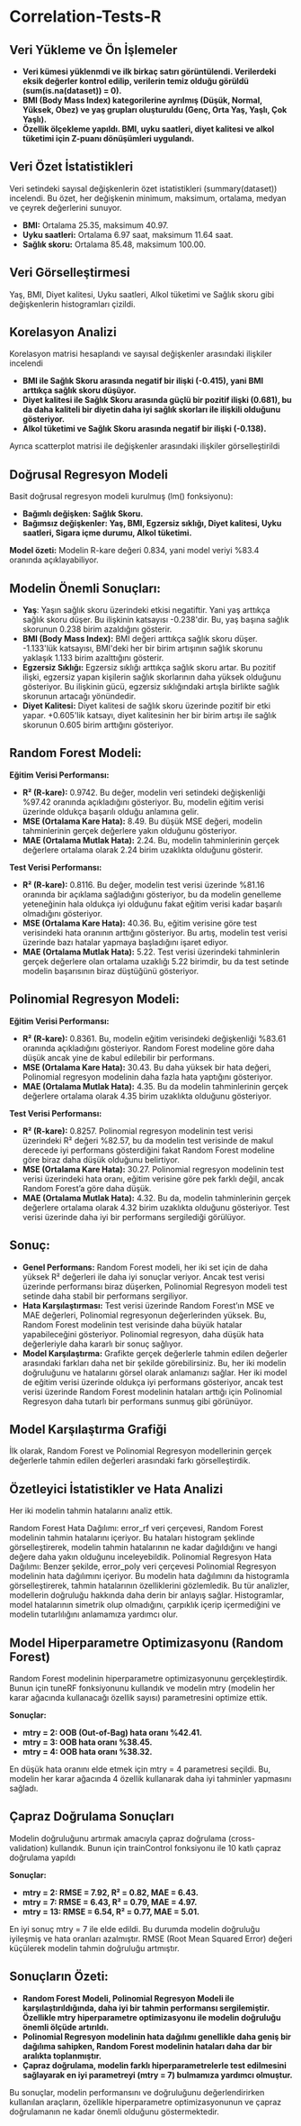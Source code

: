 # Correlation-Tests-R



## Veri Yükleme ve Ön İşlemeler

- **Veri kümesi yüklenmdi ve ilk birkaç satırı görüntülendi. Verilerdeki eksik değerler kontrol edilip, verilerin temiz olduğu görüldü (sum(is.na(dataset)) = 0).**
- **BMI (Body Mass Index) kategorilerine ayrılmış (Düşük, Normal, Yüksek, Obez) ve yaş grupları oluşturuldu (Genç, Orta Yaş, Yaşlı, Çok Yaşlı).**
- **Özellik ölçekleme yapıldı. BMI, uyku saatleri, diyet kalitesi ve alkol tüketimi için Z-puanı dönüşümleri uygulandı.**
  
## Veri Özet İstatistikleri

Veri setindeki sayısal değişkenlerin özet istatistikleri (summary(dataset)) incelendi. Bu özet, her değişkenin minimum, maksimum, ortalama, medyan ve çeyrek değerlerini sunuyor.

- **BMI:** Ortalama 25.35, maksimum 40.97.
- **Uyku saatleri:** Ortalama 6.97 saat, maksimum 11.64 saat.
- **Sağlık skoru:** Ortalama 85.48, maksimum 100.00.
  
## Veri Görselleştirmesi

Yaş, BMI, Diyet kalitesi, Uyku saatleri, Alkol tüketimi ve Sağlık skoru gibi değişkenlerin histogramları çizildi. 

## Korelasyon Analizi

Korelasyon matrisi hesaplandı ve sayısal değişkenler arasındaki ilişkiler incelendi

- **BMI ile Sağlık Skoru arasında negatif bir ilişki (-0.415), yani BMI arttıkça sağlık skoru düşüyor.**
- **Diyet kalitesi ile Sağlık Skoru arasında güçlü bir pozitif ilişki (0.681), bu da daha kaliteli bir diyetin daha iyi sağlık skorları ile ilişkili olduğunu gösteriyor.**
- **Alkol tüketimi ve Sağlık Skoru arasında negatif bir ilişki (-0.138).**
  
Ayrıca scatterplot matrisi ile değişkenler arasındaki ilişkiler görselleştirildi

## Doğrusal Regresyon Modeli

Basit doğrusal regresyon modeli kurulmuş (lm() fonksiyonu):
- **Bağımlı değişken: Sağlık Skoru.**
- **Bağımsız değişkenler: Yaş, BMI, Egzersiz sıklığı, Diyet kalitesi, Uyku saatleri, Sigara içme durumu, Alkol tüketimi.**
  
**Model özeti:** Modelin R-kare değeri 0.834, yani model veriyi %83.4 oranında açıklayabiliyor.

## Modelin Önemli Sonuçları:

- **Yaş**: Yaşın sağlık skoru üzerindeki etkisi negatiftir. Yani yaş arttıkça sağlık skoru düşer. Bu ilişkinin katsayısı -0.238'dir. Bu, yaş başına sağlık skorunun 0.238 birim azaldığını gösterir.
- **BMI (Body Mass Index):** BMI değeri arttıkça sağlık skoru düşer. -1.133'lük katsayısı, BMI'deki her bir birim artışının sağlık skorunu yaklaşık 1.133 birim azalttığını gösterir.
- **Egzersiz Sıklığı:** Egzersiz sıklığı arttıkça sağlık skoru artar. Bu pozitif ilişki, egzersiz yapan kişilerin sağlık skorlarının daha yüksek olduğunu gösteriyor. Bu ilişkinin gücü, egzersiz sıklığındaki artışla birlikte sağlık skorunun artacağı yönündedir.
- **Diyet Kalitesi:** Diyet kalitesi de sağlık skoru üzerinde pozitif bir etki yapar. +0.605'lik katsayı, diyet kalitesinin her bir birim artışı ile sağlık skorunun 0.605 birim arttığını gösteriyor.

## Random Forest Modeli:

**Eğitim Verisi Performansı:**

- **R² (R-kare):** 0.9742. Bu değer, modelin veri setindeki değişkenliği %97.42 oranında açıkladığını gösteriyor. Bu, modelin eğitim verisi üzerinde oldukça başarılı olduğu anlamına gelir.
- **MSE (Ortalama Kare Hata):** 8.49. Bu düşük MSE değeri, modelin tahminlerinin gerçek değerlere yakın olduğunu gösteriyor.
- **MAE (Ortalama Mutlak Hata):** 2.24. Bu, modelin tahminlerinin gerçek değerlere ortalama olarak 2.24 birim uzaklıkta olduğunu gösterir.
  
**Test Verisi Performansı:**

- **R² (R-kare):** 0.8116. Bu değer, modelin test verisi üzerinde %81.16 oranında bir açıklama sağladığını gösteriyor, bu da modelin genelleme yeteneğinin hala oldukça iyi olduğunu fakat eğitim verisi kadar başarılı olmadığını gösteriyor.
- **MSE (Ortalama Kare Hata):** 40.36. Bu, eğitim verisine göre test verisindeki hata oranının arttığını gösteriyor. Bu artış, modelin test verisi üzerinde bazı hatalar yapmaya başladığını işaret ediyor.
- **MAE (Ortalama Mutlak Hata):** 5.22. Test verisi üzerindeki tahminlerin gerçek değerlere olan ortalama uzaklığı 5.22 birimdir, bu da test setinde modelin başarısının biraz düştüğünü gösteriyor.

##  Polinomial Regresyon Modeli:

**Eğitim Verisi Performansı:**

- **R² (R-kare):** 0.8361. Bu, modelin eğitim verisindeki değişkenliği %83.61 oranında açıkladığını gösteriyor. Random Forest modeline göre daha düşük ancak yine de kabul edilebilir bir performans.
- **MSE (Ortalama Kare Hata):** 30.43. Bu daha yüksek bir hata değeri, Polinomial regresyon modelinin daha fazla hata yaptığını gösteriyor.
- **MAE (Ortalama Mutlak Hata):** 4.35. Bu da modelin tahminlerinin gerçek değerlere ortalama olarak 4.35 birim uzaklıkta olduğunu gösteriyor.
  
**Test Verisi Performansı:**

- **R² (R-kare):** 0.8257. Polinomial regresyon modelinin test verisi üzerindeki R² değeri %82.57, bu da modelin test verisinde de makul derecede iyi performans gösterdiğini fakat Random Forest modeline göre biraz daha düşük olduğunu belirtiyor.
- **MSE (Ortalama Kare Hata):** 30.27. Polinomial regresyon modelinin test verisi üzerindeki hata oranı, eğitim verisine göre pek farklı değil, ancak Random Forest’a göre daha düşük.
- **MAE (Ortalama Mutlak Hata):** 4.32. Bu da, modelin tahminlerinin gerçek değerlere ortalama olarak 4.32 birim uzaklıkta olduğunu gösteriyor. Test verisi üzerinde daha iyi bir performans sergilediği görülüyor.

## Sonuç:

- **Genel Performans:** Random Forest modeli, her iki set için de daha yüksek R² değerleri ile daha iyi sonuçlar veriyor. Ancak test verisi üzerinde performansı biraz düşerken, Polinomial Regresyon modeli test setinde daha stabil bir performans sergiliyor.
- **Hata Karşılaştırması:** Test verisi üzerinde Random Forest’ın MSE ve MAE değerleri, Polinomial regresyonun değerlerinden yüksek. Bu, Random Forest modelinin test verisinde daha büyük hatalar yapabileceğini gösteriyor. Polinomial regresyon, daha düşük hata değerleriyle daha kararlı bir sonuç sağlıyor.
- **Model Karşılaştırma:** Grafikte gerçek değerlerle tahmin edilen değerler arasındaki farkları daha net bir şekilde görebilirsiniz. Bu, her iki modelin doğruluğunu ve hatalarını görsel olarak anlamanızı sağlar.
Her iki model de eğitim verisi üzerinde oldukça iyi performans gösteriyor, ancak test verisi üzerinde Random Forest modelinin hataları arttığı için Polinomial Regresyon daha tutarlı bir performans sunmuş gibi görünüyor.

## Model Karşılaştırma Grafiği

İlk olarak, Random Forest ve Polinomial Regresyon modellerinin gerçek değerlerle tahmin edilen değerleri arasındaki farkı görselleştirdik. 

## Özetleyici İstatistikler ve Hata Analizi

Her iki modelin tahmin hatalarını analiz ettik. 

Random Forest Hata Dağılımı:
error_rf veri çerçevesi, Random Forest modelinin tahmin hatalarını içeriyor. Bu hataları histogram şeklinde görselleştirerek, modelin tahmin hatalarının ne kadar dağıldığını ve hangi değere daha yakın olduğunu inceleyebildik.
Polinomial Regresyon Hata Dağılımı:
Benzer şekilde, error_poly veri çerçevesi Polinomial Regresyon modelinin hata dağılımını içeriyor. Bu modelin hata dağılımını da histogramla görselleştirerek, tahmin hatalarının özelliklerini gözlemledik.
Bu tür analizler, modellerin doğruluğu hakkında daha derin bir anlayış sağlar. Histogramlar, model hatalarının simetrik olup olmadığını, çarpıklık içerip içermediğini ve modelin tutarlılığını anlamamıza yardımcı olur.

## Model Hiperparametre Optimizasyonu (Random Forest)

Random Forest modelinin hiperparametre optimizasyonunu gerçekleştirdik. Bunun için tuneRF fonksiyonunu kullandık ve modelin mtry (modelin her karar ağacında kullanacağı özellik sayısı) parametresini optimize ettik. 

**Sonuçlar:**

- **mtry = 2: OOB (Out-of-Bag) hata oranı %42.41.**
- **mtry = 3: OOB hata oranı %38.45.**
- **mtry = 4: OOB hata oranı %38.32.**
  
En düşük hata oranını elde etmek için mtry = 4 parametresi seçildi. Bu, modelin her karar ağacında 4 özellik kullanarak daha iyi tahminler yapmasını sağladı.

## Çapraz Doğrulama Sonuçları

Modelin doğruluğunu artırmak amacıyla çapraz doğrulama (cross-validation) kullandık. Bunun için trainControl fonksiyonu ile 10 katlı çapraz doğrulama yapıldı

**Sonuçlar:**

- **mtry = 2: RMSE = 7.92, R² = 0.82, MAE = 6.43.**
- **mtry = 7: RMSE = 6.43, R² = 0.79, MAE = 4.97.**
- **mtry = 13: RMSE = 6.54, R² = 0.77, MAE = 5.01.**
  
En iyi sonuç mtry = 7 ile elde edildi. Bu durumda modelin doğruluğu iyileşmiş ve hata oranları azalmıştır. RMSE (Root Mean Squared Error) değeri küçülerek modelin tahmin doğruluğu artmıştır.

## Sonuçların Özeti:

- **Random Forest Modeli, Polinomial Regresyon Modeli ile karşılaştırıldığında, daha iyi bir tahmin performansı sergilemiştir. Özellikle mtry hiperparametre optimizasyonu ile modelin doğruluğu önemli ölçüde artırıldı.**
- **Polinomial Regresyon modelinin hata dağılımı genellikle daha geniş bir dağılıma sahipken, Random Forest modelinin hataları daha dar bir aralıkta toplanmıştır.**
- **Çapraz doğrulama, modelin farklı hiperparametrelerle test edilmesini sağlayarak en iyi parametreyi (mtry = 7) bulmamıza yardımcı olmuştur.**
  
Bu sonuçlar, modelin performansını ve doğruluğunu değerlendirirken kullanılan araçların, özellikle hiperparametre optimizasyonunun ve çapraz doğrulamanın ne kadar önemli olduğunu göstermektedir.
